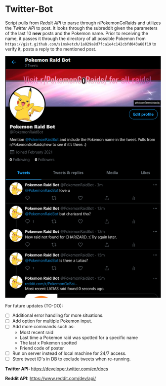 # Twitter-Bot
Script pulls from *Reddit API* to parse through r/PokemonGoRaids and utilizes the *Twitter API* to post. It looks through the subreddit given the parameters of the last 10 **new** posts and the Pokemon name. Prior to receiving the name, it passes it through the directory of all possible Pokemon from ```https://gist.github.com/simsketch/1a029a8d7fca1e4c142cbfd043a68f19```
to verify it, posts a reply to the mentioned post.

![](media/twitter_main.png)

For future updates (TO-DO):
- [ ] Additional error handling for more situations.
- [ ] Add option for multiple Pokemon input.
- [ ] Add more commands such as: 
  * Most recent raid
  * Last time a Pokemon raid was spotted for a specific name
  * The last x Pokemon spotted
  * Friend code of poster
- [ ] Run on server instead of local machine for 24/7 access.
- [ ] Store tweet ID's in DB to exclude tweets when re-running.

**Twitter API:**
https://developer.twitter.com/en/docs

**Reddit API:**
https://www.reddit.com/dev/api/
